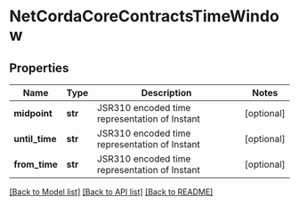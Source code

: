 # NetCordaCoreContractsTimeWindow

## Properties
Name | Type | Description | Notes
------------ | ------------- | ------------- | -------------
**midpoint** | **str** | JSR310 encoded time representation of Instant | [optional] 
**until_time** | **str** | JSR310 encoded time representation of Instant | [optional] 
**from_time** | **str** | JSR310 encoded time representation of Instant | [optional] 

[[Back to Model list]](../README.md#documentation-for-models) [[Back to API list]](../README.md#documentation-for-api-endpoints) [[Back to README]](../README.md)


